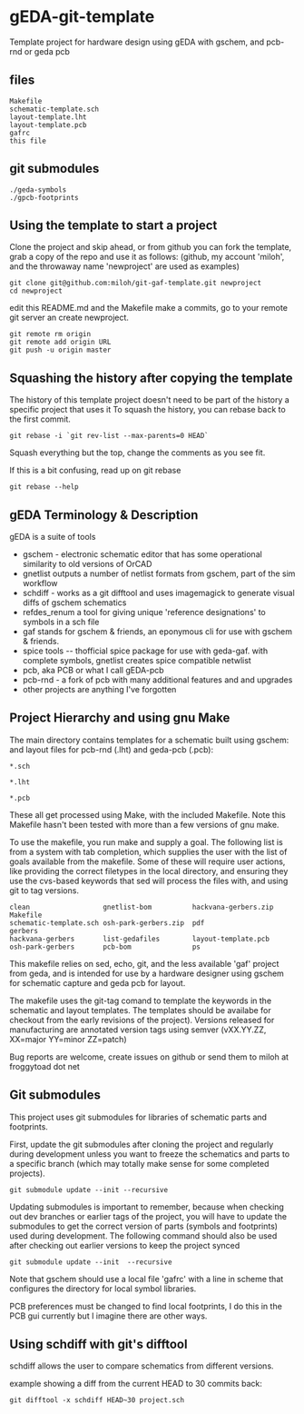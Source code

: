 gEDA-git-template
=================
Template project for hardware design using gEDA with gschem, and pcb-rnd or geda pcb

files
------
```
Makefile
schematic-template.sch
layout-template.lht
layout-template.pcb
gafrc
this file
```

git submodules
--------------
```
./geda-symbols 
./gpcb-footprints
```


Using the template to start a project
-------------------------------------

Clone the project and skip ahead, or from github you can fork the template, grab
a copy of the repo and use it as follows: (github, my account 'miloh', and the
throwaway name 'newproject' are used as examples)

```
git clone git@github.com:miloh/git-gaf-template.git newproject
cd newproject
```
edit this README.md and the Makefile
make a commits,
go to your remote  git server an create newproject. 

```
git remote rm origin
git remote add origin URL
git push -u origin master
``` 

Squashing the history after copying the template
------------------------------------------------
The history of this template project doesn't need to be part of the history a specific project that uses it
To squash the history, you can rebase back to the first commit.

```
git rebase -i `git rev-list --max-parents=0 HEAD` 
```
Squash everything but the top, change the comments as you see fit. 

If this is a bit confusing, read up on git rebase 

```
git rebase --help
```

gEDA Terminology & Description
------------------------------

gEDA is a suite of tools 
* gschem - electronic schematic editor that has some operational similarity to old versions of OrCAD
* gnetlist outputs a number of netlist formats from gschem, part of the sim workflow 
* schdiff - works as a git difftool and uses imagemagick to generate visual diffs of gschem schematics
* refdes\_renum a tool for giving unique 'reference designations' to symbols in a sch file
* gaf stands for gschem & friends, an eponymous cli for use with gschem & friends.
* spice tools -- thofficial spice package for use with geda-gaf. with complete symbols, gnetlist creates spice compatible netwlist
* pcb, aka PCB or what I call gEDA-pcb 
* pcb-rnd  - a fork of pcb with many additional features and and upgrades
* other projects are anything I've forgotten

Project Hierarchy and using gnu Make
------------------------------------
The main directory contains templates for a schematic built using gschem: and
layout files for pcb-rnd (.lht) and  geda-pcb (.pcb):

```
*.sch
```
```
*.lht
```
```
*.pcb
```

These all get processed using Make, with the included Makefile. Note this
Makefile hasn't been tested with more than a few versions of gnu make. 

To use the makefile, you run make and supply a goal. The following list is from
a system with tab completion, which supplies the user with the list of goals
available from the makefile.
Some of these will require user actions, like providing the correct filetypes
in the local directory, and
ensuring they use the cvs-based keywords that sed will process the files with,
and using git to tag versions.

```
clean                  gnetlist-bom          hackvana-gerbers.zip  Makefile              
schematic-template.sch osh-park-gerbers.zip  pdf                   gerbers               
hackvana-gerbers       list-gedafiles        layout-template.pcb 
osh-park-gerbers       pcb-bom               ps
```

This makefile relies on sed, echo, git, and the less available 'gaf' project from
geda, and is intended for use by a hardware designer using gschem for schematic
capture and geda pcb for layout. 

The makefile uses the git-tag comand to template the keywords in the schematic
and layout templates. The templates should be availabe for checkout from the
early revisions of the project). Versions released for manufacturing are
annotated version tags using semver (vXX.YY.ZZ, XX=major YY=minor ZZ=patch)

Bug reports are welcome, create issues on github or send them to miloh at
froggytoad dot net

Git submodules
--------------
This project uses git submodules for libraries of schematic parts and
footprints. 

First, update the git submodules after cloning the project and regularly during
development unless you want to freeze the schematics and parts to a specific
branch (which may totally make sense for some completed projects).

```
git submodule update --init --recursive
```

Updating submodules is important to remember, because when checking out dev
branches or earlier tags of the project, you will have to update the submodules
to get the correct version of parts (symbols and footprints) used during
development. The following command should also be used after checking out
earlier versions to keep the project synced

```
git submodule update --init  --recursive
```

Note that gschem should use a local file 'gafrc' with a line in scheme that
configures the directory for local symbol libraries.

PCB preferences must be changed to find local footprints, I do this in the PCB
gui currently but I imagine there are other ways.

Using schdiff with git's difftool
---------------------------------
schdiff allows the user to compare schematics from different versions.

example showing a diff from the current HEAD to 30 commits back:

```
git difftool -x schdiff HEAD~30 project.sch
```

